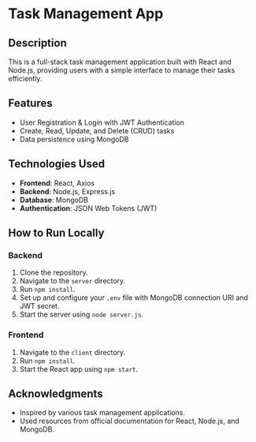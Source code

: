 # Task Management App

## Description

This is a full-stack task management application built with React and Node.js, providing users with a simple interface to manage their tasks efficiently.

## Features
- User Registration & Login with JWT Authentication
- Create, Read, Update, and Delete (CRUD) tasks
- Data persistence using MongoDB

## Technologies Used
- **Frontend**: React, Axios
- **Backend**: Node.js, Express.js
- **Database**: MongoDB
- **Authentication**: JSON Web Tokens (JWT)

## How to Run Locally

### Backend
1. Clone the repository.
2. Navigate to the `server` directory.
3. Run `npm install`.
4. Set up and configure your `.env` file with MongoDB connection URI and JWT secret.
5. Start the server using `node server.js`.

### Frontend
1. Navigate to the `client` directory.
2. Run `npm install`.
3. Start the React app using `npm start`.

## Acknowledgments
- Inspired by various task management applications.
- Used resources from official documentation for React, Node.js, and MongoDB.

